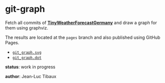 # git-graph

Fetch all commits of [**TinyWeatherForecastGermany**](https://codeberg.org/Starfish/TinyWeatherForecastGermany/) and draw a graph for them using graphviz.

The results are located at the `pages` branch and also published using GitHub Pages.

* [`git_graph.svg`](https://tinyweatherforecastgermanygroup.github.io/git-graph/git_graph.svg)
* [`git_graph.dot`](https://tinyweatherforecastgermanygroup.github.io/git-graph/git_graph.dot)

**status**: work in progress

**author**: Jean-Luc Tibaux
